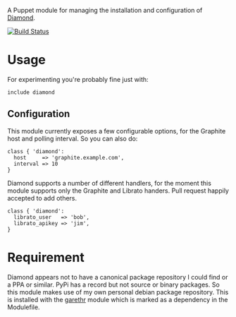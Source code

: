 A Puppet module for managing the installation and configuration of
[Diamond](https://github.com/BrightcoveOS/Diamond).

[![Build
Status](https://secure.travis-ci.org/garethr/garethr-diamond.png)](http://travis-ci.org/garethr/garethr-diamond)

# Usage

For experimenting you're probably fine just with:

    include diamond

## Configuration

This module currently exposes a few configurable options, for the
Graphite host and polling interval. So you can also do:

    class { 'diamond':
      host     => 'graphite.example.com',
      interval => 10
    }

Diamond supports a number of different handlers, for the moment this
module supports only the Graphite and Librato handers. Pull request
happily accepted to add others.

    class { 'diamond':
      librato_user   => 'bob',
      librato_apikey => 'jim',
    }

# Requirement

Diamond appears not to have a canonical package repository I could find
or a PPA or similar. PyPi has a record but not source or binary
packages. So this module makes use of my own personal debian package
repository. This is installed with the
[garethr](https://github.com/garethr/garethr-garethr) module which is
marked as a dependency in the Modulefile.

